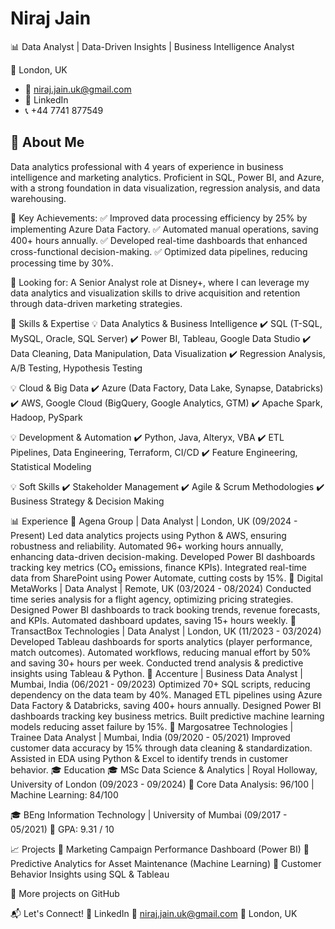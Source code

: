# Niraj Jain
📊 Data Analyst | Data-Driven Insights | Business Intelligence Analyst

📍 London, UK
- 📧 niraj.jain.uk@gmail.com
- 🔗 LinkedIn
- 📞 +44 7741 877549

📌 About Me
-
Data analytics professional with 4 years of experience in business intelligence and marketing analytics. Proficient in SQL, Power BI, and Azure, with a strong foundation in data visualization, regression analysis, and data warehousing.

🔹 Key Achievements:
✅ Improved data processing efficiency by 25% by implementing Azure Data Factory.
✅ Automated manual operations, saving 400+ hours annually.
✅ Developed real-time dashboards that enhanced cross-functional decision-making.
✅ Optimized data pipelines, reducing processing time by 30%.

🔹 Looking for: A Senior Analyst role at Disney+, where I can leverage my data analytics and visualization skills to drive acquisition and retention through data-driven marketing strategies.

🚀 Skills & Expertise
💡 Data Analytics & Business Intelligence
✔️ SQL (T-SQL, MySQL, Oracle, SQL Server)
✔️ Power BI, Tableau, Google Data Studio
✔️ Data Cleaning, Data Manipulation, Data Visualization
✔️ Regression Analysis, A/B Testing, Hypothesis Testing

💡 Cloud & Big Data
✔️ Azure (Data Factory, Data Lake, Synapse, Databricks)
✔️ AWS, Google Cloud (BigQuery, Google Analytics, GTM)
✔️ Apache Spark, Hadoop, PySpark

💡 Development & Automation
✔️ Python, Java, Alteryx, VBA
✔️ ETL Pipelines, Data Engineering, Terraform, CI/CD
✔️ Feature Engineering, Statistical Modeling

💡 Soft Skills
✔️ Stakeholder Management
✔️ Agile & Scrum Methodologies
✔️ Business Strategy & Decision Making

📊 Experience
🔹 Agena Group | Data Analyst | London, UK (09/2024 - Present)
Led data analytics projects using Python & AWS, ensuring robustness and reliability.
Automated 96+ working hours annually, enhancing data-driven decision-making.
Developed Power BI dashboards tracking key metrics (CO₂ emissions, finance KPIs).
Integrated real-time data from SharePoint using Power Automate, cutting costs by 15%.
🔹 Digital MetaWorks | Data Analyst | Remote, UK (03/2024 - 08/2024)
Conducted time series analysis for a flight agency, optimizing pricing strategies.
Designed Power BI dashboards to track booking trends, revenue forecasts, and KPIs.
Automated dashboard updates, saving 15+ hours weekly.
🔹 TransactBox Technologies | Data Analyst | London, UK (11/2023 - 03/2024)
Developed Tableau dashboards for sports analytics (player performance, match outcomes).
Automated workflows, reducing manual effort by 50% and saving 30+ hours per week.
Conducted trend analysis & predictive insights using Tableau & Python.
🔹 Accenture | Business Data Analyst | Mumbai, India (06/2021 - 09/2023)
Optimized 70+ SQL scripts, reducing dependency on the data team by 40%.
Managed ETL pipelines using Azure Data Factory & Databricks, saving 400+ hours annually.
Designed Power BI dashboards tracking key business metrics.
Built predictive machine learning models reducing asset failure by 15%.
🔹 Margosatree Technologies | Trainee Data Analyst | Mumbai, India (09/2020 - 05/2021)
Improved customer data accuracy by 15% through data cleaning & standardization.
Assisted in EDA using Python & Excel to identify trends in customer behavior.
🎓 Education
🎓 MSc Data Science & Analytics | Royal Holloway, University of London (09/2023 - 09/2024)
🔹 Core Data Analysis: 96/100 | Machine Learning: 84/100

🎓 BEng Information Technology | University of Mumbai (09/2017 - 05/2021)
🔹 GPA: 9.31 / 10

📈 Projects
🔹 Marketing Campaign Performance Dashboard (Power BI)
🔹 Predictive Analytics for Asset Maintenance (Machine Learning)
🔹 Customer Behavior Insights using SQL & Tableau

📌 More projects on GitHub

📬 Let's Connect!
💼 LinkedIn
📧 niraj.jain.uk@gmail.com
📍 London, UK
